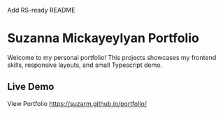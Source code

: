 Add RS-ready README
# Suzanna Mickayeylyan Portfolio
Welcome to my personal portfolio! This projects showcases my frontend skills, responsive layouts, and small Typescript demo.
## Live Demo
View Portfolio  https://suzarm.github.io/portfolio/
